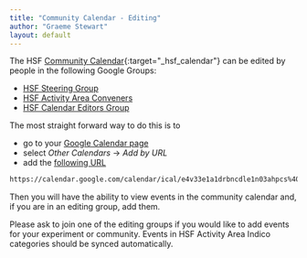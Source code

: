 ```yaml
---
title: "Community Calendar - Editing"
author: "Graeme Stewart"
layout: default
---
```


The HSF [Community Calendar](https://calendar.google.com/calendar/embed?src=e4v33e1a1drbncdle1n03ahpcs%40group.calendar.google.com){:target="_hsf_calendar"} <!-- markdown-link-check-disable-line -->
can be edited by people in the following Google Groups:

- [HSF Steering Group](https://groups.google.com/forum/#!forum/hsf-steering)
- [HSF Activity Area Conveners](https://groups.google.com/forum/#!forum/hsf-activity-conveners)
- [HSF Calendar Editors Group](https://groups.google.com/forum/#!forum/hsf-calendar-editors)

The most straight forward way to do this is to 

- go to your [Google Calendar page](https://calendar.google.com/calendar)
- select *Other Calendars* -> *Add by URL*
- add the [following URL](https://calendar.google.com/calendar/ical/e4v33e1a1drbncdle1n03ahpcs%40group.calendar.google.com/public/basic.ics) <!-- markdown-link-check-disable-line -->

```sh
https://calendar.google.com/calendar/ical/e4v33e1a1drbncdle1n03ahpcs%40group.calendar.google.com/public/basic.ics
```

Then you will have the ability to view events in the community calendar and, if you are in an editing group, add them.

Please ask to join one of the editing groups if you would like to add events
for your experiment or community.
Events in HSF Activity Area Indico categories should be synced automatically.
